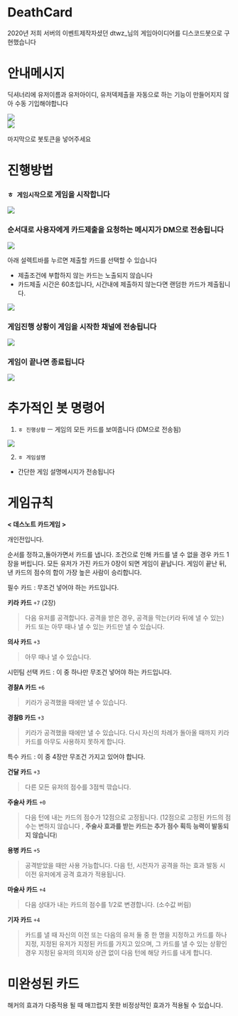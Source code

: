 # DeathCard
2020년 저희 서버의 이벤트제작자셨던 dtwz_님의 게임아이디어를 디스코드봇으로 구현했습니다

# 안내메시지
딕셔너리에 유저이름과 유저아이디, 유저덱제출을 자동으로 하는 기능이 만들어지지 않아 수동 기입해야합니다
<div style="width:70%;">
  <img src="https://github.com/GAMZAMANDU/DeathCard/assets/157395300/e0147c33-84d7-4b7d-b767-1390579a0310">
</div>
<div style="width:70%;">
  <img src="https://github.com/GAMZAMANDU/DeathCard/assets/157395300/9d8a3cab-066e-4b6c-84ca-4e88a9f59bba">
</div>

마지막으로 봇토큰을 넣어주세요 

# 진행방법
### `ㅎ 게임시작`으로 게임을 시작합니다
<div style="width:70%;">
  <img src="https://github.com/GAMZAMANDU/DeathCard/assets/157395300/2847af3f-62ed-4f4a-a828-8205ee9db4b4">
</div>

### 순서대로 사용자에게 카드제출을 요청하는 메시지가 DM으로 전송됩니다
<div style="width:70%;">
  <img src="https://github.com/GAMZAMANDU/DeathCard/assets/157395300/4f57b316-bf37-4d92-aa79-1aefb904cd19">
</div>

아래 설렉트바를 누르면 제출할 카드를 선택할 수 있습니다
- 제출조건에 부합하지 않는 카드는 노출되지 않습니다
- 카드제출 시간은 60초입니다, 시간내에 제출하지 않는다면 랜덤한 카드가 제출됩니다.
<div style="width:70%;">
  <img src="https://github.com/GAMZAMANDU/DeathCard/assets/157395300/510b7b6d-4e26-4631-bedf-a49f0ef662e9">
</div>

### 게임진행 상황이 게임을 시작한 채널에 전송됩니다
<div style="width:70%;">
  <img src="https://github.com/GAMZAMANDU/DeathCard/assets/157395300/e51662c3-bbc4-40f1-8884-899bcd609d53">
</div>

### 게임이 끝나면 종료됩니다
<div style="width:70%;">
  <img src="https://github.com/GAMZAMANDU/DeathCard/assets/157395300/e42d0a24-e3de-4210-8f9b-b4b0943de092">
</div>

# 추가적인 봇 명령어
1. `ㅎ 진행상황` ㅡ 게임의 모든 카드를 보여줍니다 (DM으로 전송됨)
<div style="width:70%;">
  <img src="https://github.com/GAMZAMANDU/DeathCard/assets/157395300/ed9cf546-2a21-453e-a9c7-0791ef79e1c5">
</div>

2. `ㅎ 게임설명`

- 간단한 게임 설명메시지가 전송됩니다

# 게임규칙

**< 데스노트 카드게임 >**

개인전입니다.

순서를 정하고,돌아가면서 카드를 냅니다. 조건으로 인해 카드를 낼 수 없을 경우 카드 1장을 버립니다. 모든 유저가 가진 카드가 0장이 되면 게임이 끝납니다.
게임이 끝난 뒤, 낸 카드의 점수의 합이 가장 높은 사람이 승리합니다.


필수 카드 : 무조건 넣어야 하는 카드입니다.

**키라 카드** `+7` (2장)
> 다음 유저를 공격합니다.
> 공격을 받은 경우, 공격을 막는(키라 뒤에 낼 수 있는) 카드 또는 아무 때나 낼 수 있는 카드만 낼 수 있습니다.

**의사 카드** `+3`
> 아무 때나 낼 수 있습니다.

시민팀 선택 카드 : 이 중 하나만 무조건 넣어야 하는 카드입니다.

**경찰A 카드** `+6`
> 키라가 공격했을 때에만 낼 수 있습니다.

**경찰B 카드** `+3`
> 키라가 공격했을 때에만 낼 수 있습니다.
> 다시 자신의 차례가 돌아올 때까지 키라 카드를 아무도 사용하지 못하게 합니다.

특수 카드 : 이 중 4장만 무조건 가지고 있어야 합니다.

**건달 카드** `+3`
> 다른 모든 유저의 점수를 3점씩 깎습니다.

**주술사 카드** `+0`
> 다음 턴에 내는 카드의 점수가 12점으로 고정됩니다. 
> (12점으로 고정된 카드의 점수는 변하지 않습니다 , __주술사 효과를 받는 카드는 추가 점수 획득 능력이 발동되지 않습니다__)

**용병 카드** `+5`
> 공격받았을 때만 사용 가능합니다.
> 다음 턴, 시전자가 공격을 하는 효과 발동 시 이전 유저에게 공격 효과가 적용됩니다.

**마술사 카드** `+4`
> 다음 상대가 내는 카드의 점수를 1/2로 변경합니다. (소수값 버림)

**기자 카드** `+4`
> 카드를 낼 때 자신의 이전 또는 다음의 유저 둘 중 한 명을 지정하고
> 카드를 하나 지정, 
> 지정된 유저가 지정된 카드를 가지고 있으며, 그 카드를 낼 수 있는 상황인 경우
> 지정된 유저의 의지와 상관 없이 다음 턴에 해당 카드를 내게 합니다.

# 미완성된 카드
해커의 효과가 다중적용 될 때 매끄럽지 못한 비정상적인 효과가 적용될 수 있습니다.
